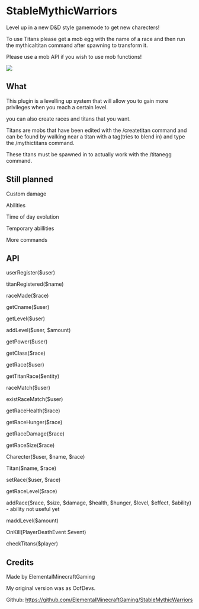 # StableMythicWarriors
Level up in a new D&D style gamemode to get new charecters!

To use Titans please get a mob egg with the name of a race and then run the mythicaltitan command after spawning to transform it.

Please use a mob API if you wish to use mob functions!

[![](https://poggit.pmmp.io/shield.state/StableMythicWarriors)](https://poggit.pmmp.io/p/StableMythicWarriors)

## What
This plugin is a levelling up system that will allow you to gain more privileges when you reach a certain level.

you can also create races and titans that you want.

Titans are mobs that have been edited with the /createtitan command and can be found by walking near a titan with a tag(tries to blend in) and type the /mythictitans command.

These titans must be spawned in to actually work with the /titanegg command.

## Still planned
Custom damage

Abilities

Time of day evolution

Temporary abillities

More commands

## API
userRegister($user)

titanRegistered($name)

raceMade($race)

getCname($user)

getLevel($user)

addLevel($user, $amount)

getPower($user)

getClass($race)

getRace($user)

getTitanRace($entity)

raceMatch($user)

existRaceMatch($user)

getRaceHealth($race)

getRaceHunger($race)

getRaceDamage($race)

getRaceSize($race)

Charecter($user, $name, $race)

Titan($name, $race)

setRace($user, $race)

getRaceLevel($race)

addRace($race, $size, $damage, $health, $hunger, $level, $effect, $ability) - ability not useful yet

maddLevel($amount)

OnKill(PlayerDeathEvent $event)

checkTitans($player)

## Credits
Made by ElementalMinecraftGaming

My original version was as OofDevs.

Github: https://github.com/ElementalMinecraftGaming/StableMythicWarriors
